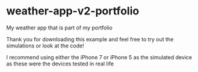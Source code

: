# weather-app-v2-portfolio
My weather app that is part of my portfolio

Thank you for downloading this example and feel free to try out the simulations or look at the code!

I recommend using either the iPhone 7 or iPhone 5 as the simulated device as these were the devices tested in real life

